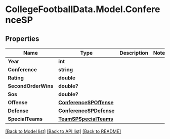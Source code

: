 # CollegeFootballData.Model.ConferenceSP

## Properties

Name | Type | Description | Notes
------------ | ------------- | ------------- | -------------
**Year** | **int** |  | 
**Conference** | **string** |  | 
**Rating** | **double** |  | 
**SecondOrderWins** | **double?** |  | 
**Sos** | **double?** |  | 
**Offense** | [**ConferenceSPOffense**](ConferenceSPOffense.md) |  | 
**Defense** | [**ConferenceSPDefense**](ConferenceSPDefense.md) |  | 
**SpecialTeams** | [**TeamSPSpecialTeams**](TeamSPSpecialTeams.md) |  | 

[[Back to Model list]](../README.md#documentation-for-models) [[Back to API list]](../README.md#documentation-for-api-endpoints) [[Back to README]](../README.md)

